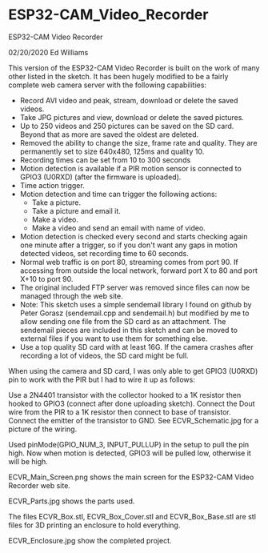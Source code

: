 # ESP32-CAM_Video_Recorder

ESP32-CAM Video Recorder

02/20/2020 Ed Williams 

This version of the ESP32-CAM Video Recorder is built on the work of many other listed in the sketch.
It has been hugely modified to be a fairly complete web camera server with the following capabilities:
  - Record AVI video and peak, stream, download or delete the saved videos.
  - Take JPG pictures and view, download or delete the saved pictures.
  - Up to 250 videos and 250 pictures can be saved on the SD card. Beyond that as more
    are saved the oldest are deleted.
  - Removed the ability to change the size, frame rate and quality. They are permanently 
    set to size 640x480, 125ms and quality 10.
  - Recording times can be set from 10 to 300 seconds
  - Motion detection is available if a PIR motion sensor is connected to GPIO3 (U0RXD)
    (after the firmware is uploaded). 
  - Time action trigger.
  - Motion detection and time can trigger the following actions:
    - Take a picture.
    - Take a picture and email it.
    - Make a video.
    - Make a video and send an email with name of video.   
  - Motion detection is checked every second and starts checking again one minute
    after a trigger, so if you don't want any gaps in motion detected videos, set 
    recording time to 60 seconds.
  - Normal web traffic is on port 80, streaming comes from port 90. If accessing from 
    outside the local network, forward port X to 80 and port X+10 to port 90.
  - The original included FTP server was removed since files can now be managed through
    the web site.
  - Note: This sketch uses a simple sendemail library I found on github by Peter Gorasz
    (sendemail.cpp and sendemail.h) but modified by me to allow sending one file from 
    the SD card as an attachment. The sendemail pieces are included in this sketch and 
    can be moved to external files if you want to use them for something else.
  - Use a top quality SD card with at least 16G. If the camera crashes after recording a
    lot of videos, the SD card might be full.

When using the camera and SD card, I was only able to get GPIO3 (U0RXD) pin to work
with the PIR but I had to wire it up as follows:

Use a 2N4401 transistor with the collector hooked to a 1K resistor then hooked to GPIO3
(connect after done uploading sketch). Connect the Dout wire from the PIR to a 1K resistor
then connect to base of transistor. Connect the emitter of the transistor to GND. See
ECVR_Schematic.jpg for a picture of the wiring.

Used pinMode(GPIO_NUM_3, INPUT_PULLUP) in the setup to pull the pin high. Now when 
motion is detected, GPIO3 will be pulled low, otherwise it will be high.

ECVR_Main_Screen.png shows the main screen for the ESP32-CAM Video Recorder web site.

ECVR_Parts.jpg shows the parts used.

The files ECVR_Box.stl, ECVR_Box_Cover.stl and ECVR_Box_Base.stl are stl files for
3D printing an enclosure to hold everything.

ECVR_Enclosure.jpg show the completed project.

